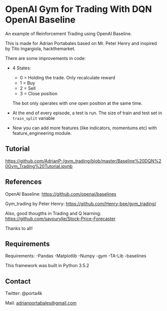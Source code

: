 # OpenAI Gym for Trading With DQN OpenAI Baseline
An example of Reinforcement Trading using OpenAI Baseline.

This is made for Adrian Portabales based on Mr. Peter Henry and inspired by Tito Ingargiola, hackthemarket.

There are some improvements in code:

* 4 States:
    * 0 = Holding the trade. Only recalculate reward
    * 1 = Buy
    * 2 = Sell
    * 3 = Close position
    
    The bot only operates with one open position at the same time. 

* At the end of every episode, a test is run. The size of train and test set in `train_split` variable 
* Now you can add more features (like indicators, momentums etc) with feature_engineering module. 

## Tutorial 

https://github.com/AdrianP-/gym_trading/blob/master/Baseline%20DQN%20Gym_Trading%20Tutorial.ipynb

## References 
OpenAI Baseline: https://github.com/openai/baselines

Gym_trading by Peter Henry: https://github.com/Henry-bee/gym_trading/

Also, good thougths in Trading and Q learning: https://github.com/savourylie/Stock-Price-Forecaster

Thanks to all!

## Requirements

Requirements:
-Pandas
-Matplotlib
-Numpy
-gym
-TA-Lib
-baselines

This framework was built in Python 3.5.2

## Contact
Twitter: @porta4k

Mail: adrianportabales@gmail.com
